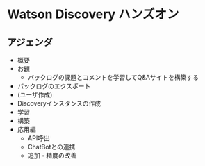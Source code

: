 # Watson Discovery ハンズオン

## アジェンダ

- 概要
- お題
  - バックログの課題とコメントを学習してQ&Aサイトを構築する
- バックログのエクスポート
- (ユーザ作成)
- Discoveryインスタンスの作成
- 学習
- 構築
- 応用編
  - API呼出
  - ChatBotとの連携
  - 追加・精度の改善

